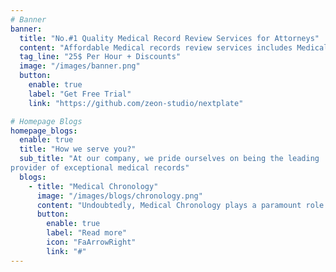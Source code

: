 ```yaml
---
# Banner
banner:
  title: "No.#1 Quality Medical Record Review Services for Attorneys"
  content: "Affordable Medical records review services includes Medical chronology, Medical Narrative Summaries, Demand Letters, Deposition Summary"
  tag_line: "25$ Per Hour + Discounts"
  image: "/images/banner.png"
  button:
    enable: true
    label: "Get Free Trial"
    link: "https://github.com/zeon-studio/nextplate"

# Homepage Blogs
homepage_blogs:
  enable: true
  title: "How we serve you?"
  sub_title: "At our company, we pride ourselves on being the leading
provider of exceptional medical records"
  blogs:
    - title: "Medical Chronology"
      image: "/images/blogs/chronology.png"
      content: "Undoubtedly, Medical Chronology plays a paramount role in Medical Record Review, especially for attorneys seeking both clarity and factual evidence."
      button:
        enable: true
        label: "Read more"
        icon: "FaArrowRight"
        link: "#"
---
```

